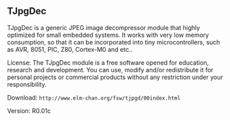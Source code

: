 
## TJpgDec

TJpgDec is a generic JPEG image decompressor module that highly optimized for small embedded systems. It works with very low memory consumption, so that it can be incorporated into tiny microcontrollers, such as AVR, 8051, PIC, Z80, Cortex-M0 and etc..

License: The TJpgDec module is a free software opened for education, research and development. You can use, modify and/or redistribute it for personal projects or commercial products without any restriction under your responsibility.

Download: `http://www.elm-chan.org/fsw/tjpgd/00index.html`

Version: R0.01c
